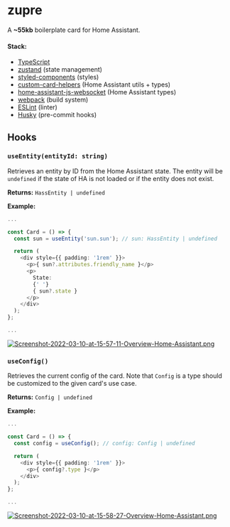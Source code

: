 
# zupre

A **~55kb** boilerplate card for Home Assistant.

#### Stack:
- [TypeScript](https://github.com/microsoft/TypeScript)
- [zustand](https://github.com/pmndrs/zustand) (state management)
- [styled-components](https://github.com/styled-components/styled-components) (styles)
- [custom-card-helpers](https://github.com/custom-cards/custom-card-helpers) (Home Assistant utils + types)
- [home-assistant-js-websocket](https://github.com/home-assistant/home-assistant-js-websocket) (Home Assistant types)
- [webpack](https://github.com/webpack/webpack) (build system)
- [ESLint](https://github.com/eslint/eslint) (linter)
- [Husky](https://github.com/typicode/husky) (pre-commit hooks)

## Hooks

### `useEntity(entityId: string)`

Retrieves an entity by ID from the Home Assistant state. The entity will be `undefined` if the state
of HA is not loaded or if the entity does not exist.

**Returns:** `HassEntity | undefined`

**Example:**

```ts
...

const Card = () => {
  const sun = useEntity('sun.sun'); // sun: HassEntity | undefined

  return (
    <div style={{ padding: '1rem' }}>
      <p>{ sun?.attributes.friendly_name }</p>
      <p>
        State:
        {' '}
        { sun?.state }
      </p>
    </div>
  );
};

...
```

[![Screenshot-2022-03-10-at-15-57-11-Overview-Home-Assistant.png](https://i.postimg.cc/13fY2p24/Screenshot-2022-03-10-at-15-57-11-Overview-Home-Assistant.png)](https://postimg.cc/CRpNffFV)

### `useConfig()`

Retrieves the current config of the card. Note that `Config` is a type should be customized to the given card's use case.

**Returns:** `Config | undefined`

**Example:**

```ts
...

const Card = () => {
  const config = useConfig(); // config: Config | undefined

  return (
    <div style={{ padding: '1rem' }}>
      <p>{ config?.type }</p>
    </div>
  );
};

...
```
[![Screenshot-2022-03-10-at-15-58-27-Overview-Home-Assistant.png](https://i.postimg.cc/8z9nS7g4/Screenshot-2022-03-10-at-15-58-27-Overview-Home-Assistant.png)](https://postimg.cc/Js3Q34nH)
